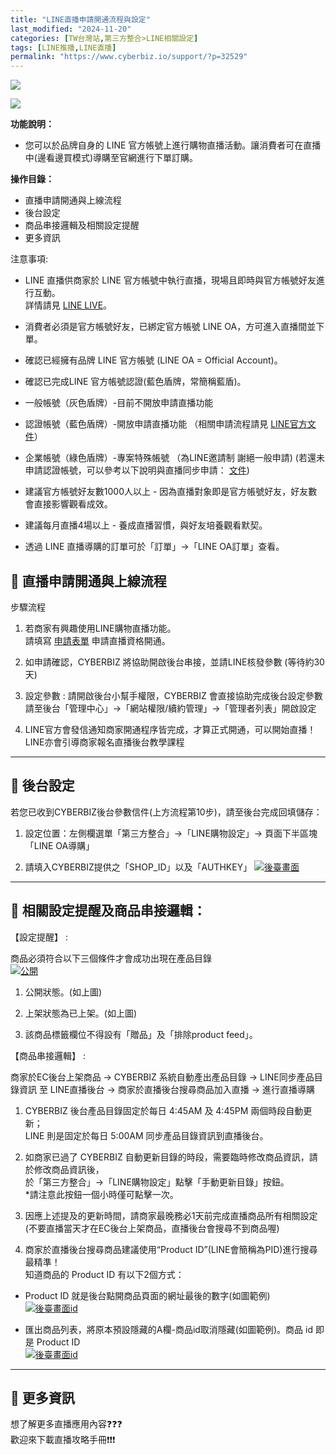 ```yaml
---
title: "LINE直播申請開通流程與設定"
last_modified: "2024-11-20"
categories: [TW台灣站,第三方整合>LINE相關設定]
tags: [LINE推播,LINE直播]
permalink: "https://www.cyberbiz.io/support/?p=32529"
---
```


![](https://www.cyberbiz.io/support/wp-content/uploads/適用站別.png)

[![](https://www.cyberbiz.io/support/wp-content/uploads/台灣站.png)](https://www.cyberbiz.io/support/?page_id=2490)

**功能說明：**  

* 您可以於品牌自身的 LINE 官方帳號上進行購物直播活動。讓消費者可在直播中(邊看邊買模式)導購至官網進行下單訂購。 

**操作目錄：**

* 直播申請開通與上線流程
* 後台設定
* 商品串接邏輯及相關設定提醒
* 更多資訊

注意事項:  

* LINE 直播供商家於 LINE 官方帳號中執行直播，現場且即時與官方帳號好友進行互動。  
詳情請見 [LINE LIVE](https://tw.linebiz.com/service/account-solutions/line-live/)。

* 消費者必須是官方帳號好友，已綁定官方帳號 LINE OA，方可進入直播間並下單。
* 確認已經擁有品牌 LINE 官方帳號 (LINE OA = Official Account)。
* 確認已完成LINE 官方帳號認證(藍色盾牌，常簡稱藍盾)。 
* 一般帳號（灰色盾牌）-目前不開放申請直播功能
* 認證帳號（藍色盾牌）-開放申請直播功能 （相關申請流程請見 [LINE官方文件](https://tw.linebiz.com/column/line-lac-id-0418/)） 
* 企業帳號（綠色盾牌）-專案特殊帳號 （為LINE邀請制 謝絕一般申請) 
(若還未申請認證帳號，可以參考以下說明與直播同步申請： [文件](https://tw.linebiz.com/column/lac-verified/))

* 建議官方帳號好友數1000人以上 - 因為直播對象即是官方帳號好友，好友數會直接影響觀看成效。
* 建議每月直播4場以上 - 養成直播習慣，與好友培養觀看默契。
* 透過 LINE 直播導購的訂單可於「訂單」→「LINE OA訂單」查看。



## 📌 直播申請開通與上線流程

步驟流程

1. 若商家有興趣使用LINE購物直播功能。  
請填寫 [申請表單](https://forms.gle/KmBWNvvGggZR1PsYA) 申請直播資格開通。



2. 如申請確認，CYBERBIZ 將協助開啟後台串接，並請LINE核發參數 (等待約30天)


3. 設定參數 : 請開啟後台小幫手權限，CYBERBIZ 會直接協助完成後台設定參數   
請至後台「管理中心」→「網站權限/續約管理」→「管理者列表」開啟設定



4. LINE官方會發信通知商家開通程序皆完成，才算正式開通，可以開始直播！  
LINE亦會引導商家報名直播後台教學課程



* * *

## 📌 後台設定


若您已收到CYBERBIZ後台參數信件(上方流程第10步)，請至後台完成回填儲存：  


1. 設定位置：左側欄選單「第三方整合」→「LINE購物設定」→ 頁面下半區塊「LINE OA導購」


2. 請填入CYBERBIZ提供之「SHOP_ID」以及「AUTHKEY」
[![後臺畫面](https://www.cyberbiz.io/support/wp-content/uploads/LINE直播申請開通流程與設定02.png)](https://www.cyberbiz.io/support/wp-content/uploads/LINE直播申請開通流程與設定02.png)  

* * *

## 📌 相關設定提醒及商品串接邏輯：



【設定提醒】 :  

商品必須符合以下三個條件才會成功出現在產品目錄  
[![公開](https://www.cyberbiz.io/support/wp-content/uploads/LINE直播申請開通流程與設定03-1.png)](https://www.cyberbiz.io/support/wp-content/uploads/LINE直播申請開通流程與設定03-1.png)

1. 公開狀態。(如上圖)  

2. 上架狀態為已上架。(如上圖) 
3. 該商品標籤欄位不得設有「贈品」及「排除product feed」。 


【商品串接邏輯】 :  

商家於EC後台上架商品 → CYBERBIZ 系統自動產出產品目錄 → LINE同步產品目錄資訊 至 LINE直播後台 → 商家於直播後台搜尋商品加入直播
→ 進行直播導購  


1. CYBERBIZ 後台產品目錄固定於每日 4:45AM 及 4:45PM 兩個時段自動更新；  
LINE 則是固定於每日 5:00AM 同步產品目錄資訊到直播後台。



2. 如商家已過了 CYBERBIZ 自動更新目錄的時段，需要臨時修改商品資訊，請於修改商品資訊後，  
於「第三方整合」→「LINE購物設定」點擊「手動更新目錄」按鈕。  
*請注意此按鈕一個小時僅可點擊一次。


3. 因應上述提及的更新時間，請商家最晚務必1天前完成直播商品所有相關設定(不要直播當天才在EC後台上架商品，直播後台會搜尋不到商品喔) 


4. 商家於直播後台搜尋商品建議使用“Product ID”(LINE會簡稱為PID)進行搜尋最精準！  
知道商品的 Product ID 有以下2個方式：  


* Product ID 就是後台點開商品頁面的網址最後的數字(如圖範例)  
[![後臺畫面id](https://www.cyberbiz.io/support/wp-content/uploads/LINE直播申請開通流程與設定03.png)](https://www.cyberbiz.io/support/wp-content/uploads/LINE直播申請開通流程與設定03.png)



* 匯出商品列表，將原本預設隱藏的A欄-商品id取消隱藏(如圖範例)。商品 id 即是 Product ID  
[![後臺畫面id](https://www.cyberbiz.io/support/wp-content/uploads/LINE直播申請開通流程與設定04.png)](https://www.cyberbiz.io/support/wp-content/uploads/LINE直播申請開通流程與設定04.png)



* * *



## 📌 更多資訊



想了解更多直播應用內容❓❓❓  
歡迎來下載直播攻略手冊❗❗❗

